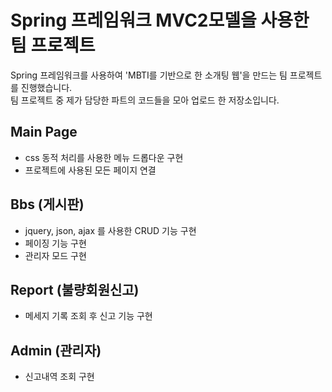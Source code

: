 # Spring 프레임워크 MVC2모델을 사용한 팀 프로젝트
Spring 프레임워크를 사용하여 'MBTI를 기반으로 한 소개팅 웹'을 만드는 팀 프로젝트를 진행했습니다.<br>
팀 프로젝트 중 제가 담당한 파트의 코드들을 모아 업로드 한 저장소입니다.

## Main Page
* css 동적 처리를 사용한 메뉴 드롭다운 구현
* 프로젝트에 사용된 모든 페이지 연결

## Bbs (게시판)
* jquery, json, ajax 를 사용한 CRUD 기능 구현
* 페이징 기능 구현
* 관리자 모드 구현

## Report (불량회원신고)
* 메세지 기록 조회 후 신고 기능 구현

## Admin (관리자)
* 신고내역 조회 구현
